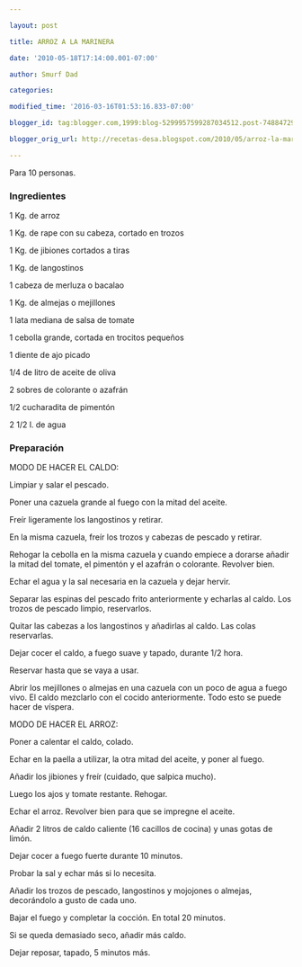 ```yaml
---

layout: post

title: ARROZ A LA MARINERA

date: '2010-05-18T17:14:00.001-07:00'

author: Smurf Dad

categories: 

modified_time: '2016-03-16T01:53:16.833-07:00'

blogger_id: tag:blogger.com,1999:blog-5299957599287034512.post-7488472985085774160

blogger_orig_url: http://recetas-desa.blogspot.com/2010/05/arroz-la-marinera.html

---
```


Para 10 personas.

<h3>Ingredientes</h3>

1 Kg. de arroz

1 Kg. de rape con su cabeza, cortado en trozos

1 Kg. de jibiones cortados a tiras

1 Kg. de langostinos

1 cabeza de merluza o bacalao

1 Kg. de almejas o mejillones

1 lata mediana de salsa de tomate

1 cebolla grande, cortada en trocitos peque&ntilde;os

1 diente de ajo picado

1/4 de litro de aceite de oliva

2 sobres de colorante o azafrán

1/2 cucharadita de pimentón

2 1/2 l. de agua

<h3>Preparación</h3>

MODO DE HACER EL CALDO:

Limpiar y salar el pescado.

Poner una cazuela grande al fuego con la mitad del aceite.

Freír ligeramente los langostinos y retirar.

En la misma cazuela, freír los trozos y cabezas de pescado y retirar.

Rehogar la cebolla en la misma cazuela y cuando empiece a dorarse a&ntilde;adir la mitad del tomate, el pimentón y el azafrán o colorante. Revolver bien.

Echar el agua y la sal necesaria en la cazuela y dejar hervir.

Separar las espinas del pescado frito anteriormente y echarlas al caldo. Los trozos de pescado limpio, reservarlos.

Quitar las cabezas a los langostinos y a&ntilde;adirlas al caldo. Las colas reservarlas.

Dejar cocer el caldo, a fuego suave y tapado, durante 1/2 hora.

Reservar hasta que se vaya a usar.

Abrir los mejillones o almejas en una cazuela con un poco de agua a fuego vivo. El caldo mezclarlo con el cocido anteriormente. Todo esto se puede hacer de víspera.

MODO DE HACER EL ARROZ:

Poner a calentar el caldo, colado.

Echar en la paella a utilizar, la otra mitad del aceite, y poner al fuego.

A&ntilde;adir los jibiones y freír (cuidado, que salpica mucho).

Luego los ajos y tomate restante. Rehogar.

Echar el arroz. Revolver bien para que se impregne el aceite.

A&ntilde;adir 2 litros de caldo caliente (16 cacillos de cocina) y unas gotas de limón.

Dejar cocer a fuego fuerte durante 10 minutos.

Probar la sal y echar más si lo necesita.

A&ntilde;adir los trozos de pescado, langostinos y mojojones o almejas, decorándolo a gusto de cada uno.

Bajar el fuego y completar la cocción. En total 20 minutos.

Si se queda demasiado seco, a&ntilde;adir más caldo.

Dejar reposar, tapado, 5 minutos más.

